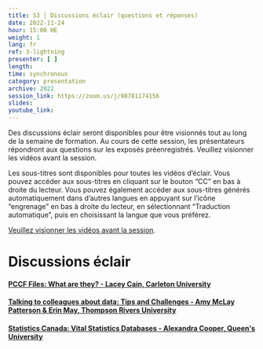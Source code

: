 ```yaml
---
title: S3 | Discussions éclair (questions et réponses)
date: 2022-11-24
hour: 15:00 HE
weight: 1
lang: fr
ref: 3-lightning
presenter: [ ]
length:
time: synchronous
category: presentation
archive: 2022
session_link: https://zoom.us/j/98781174156
slides:
youtube_link:
---
```

Des discussions éclair seront disponibles pour être visionnés tout au long de la semaine de formation. Au cours de cette session, les présentateurs répondront aux questions sur les exposés préenregistrés. Veuillez visionner les vidéos avant la session.<!--more-->

Les sous-titres sont disponibles pour toutes les vidéos d’éclair. Vous pouvez accéder aux sous-titres en cliquant sur le bouton “CC” en bas à droite du lecteur. Vous pouvez également accéder aux sous-titres générés automatiquement dans d’autres langues en appuyant sur l’icône “engrenage” en bas à droite du lecteur, en sélectionnant “Traduction automatique”, puis en choisissant la langue que vous préférez.

[Veuillez visionner les vidéos avant la session](https://www.youtube.com/playlist?list=PLa6d-V-ljSCwDg_02nvSXFN7XFqmgf6nH).


# Discussions éclair

#### [PCCF Files: What are they? - Lacey Cain, Carleton University](https://youtu.be/bvWSYtSMqGw)

#### [Talking to colleagues about data: Tips and Challenges - Amy McLay Patterson & Erin May, Thompson Rivers University](https://youtu.be/ZU1eF8e9tTc)

#### [Statistics Canada: Vital Statistics Databases - Alexandra Cooper, Queen's University](https://youtu.be/w7FtG6jnA0g)
